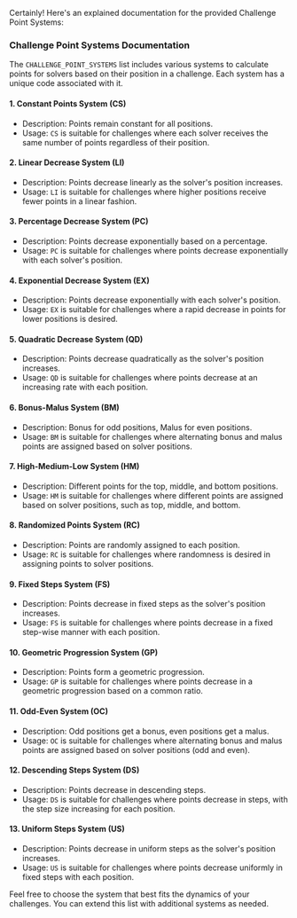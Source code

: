 Certainly! Here's an explained documentation for the provided Challenge Point Systems:

### Challenge Point Systems Documentation

The `CHALLENGE_POINT_SYSTEMS` list includes various systems to calculate points for solvers based on their position in a challenge. Each system has a unique code associated with it.

#### 1. Constant Points System (CS)
- Description: Points remain constant for all positions.
- Usage: `CS` is suitable for challenges where each solver receives the same number of points regardless of their position.

#### 2. Linear Decrease System (LI)
- Description: Points decrease linearly as the solver's position increases.
- Usage: `LI` is suitable for challenges where higher positions receive fewer points in a linear fashion.

#### 3. Percentage Decrease System (PC)
- Description: Points decrease exponentially based on a percentage.
- Usage: `PC` is suitable for challenges where points decrease exponentially with each solver's position.

#### 4. Exponential Decrease System (EX)
- Description: Points decrease exponentially with each solver's position.
- Usage: `EX` is suitable for challenges where a rapid decrease in points for lower positions is desired.

#### 5. Quadratic Decrease System (QD)
- Description: Points decrease quadratically as the solver's position increases.
- Usage: `QD` is suitable for challenges where points decrease at an increasing rate with each position.

#### 6. Bonus-Malus System (BM)
- Description: Bonus for odd positions, Malus for even positions.
- Usage: `BM` is suitable for challenges where alternating bonus and malus points are assigned based on solver positions.

#### 7. High-Medium-Low System (HM)
- Description: Different points for the top, middle, and bottom positions.
- Usage: `HM` is suitable for challenges where different points are assigned based on solver positions, such as top, middle, and bottom.

#### 8. Randomized Points System (RC)
- Description: Points are randomly assigned to each position.
- Usage: `RC` is suitable for challenges where randomness is desired in assigning points to solver positions.

#### 9. Fixed Steps System (FS)
- Description: Points decrease in fixed steps as the solver's position increases.
- Usage: `FS` is suitable for challenges where points decrease in a fixed step-wise manner with each position.

#### 10. Geometric Progression System (GP)
- Description: Points form a geometric progression.
- Usage: `GP` is suitable for challenges where points decrease in a geometric progression based on a common ratio.

#### 11. Odd-Even System (OC)
- Description: Odd positions get a bonus, even positions get a malus.
- Usage: `OC` is suitable for challenges where alternating bonus and malus points are assigned based on solver positions (odd and even).

#### 12. Descending Steps System (DS)
- Description: Points decrease in descending steps.
- Usage: `DS` is suitable for challenges where points decrease in steps, with the step size increasing for each position.

#### 13. Uniform Steps System (US)
- Description: Points decrease in uniform steps as the solver's position increases.
- Usage: `US` is suitable for challenges where points decrease uniformly in fixed steps with each position.

Feel free to choose the system that best fits the dynamics of your challenges. You can extend this list with additional systems as needed.
